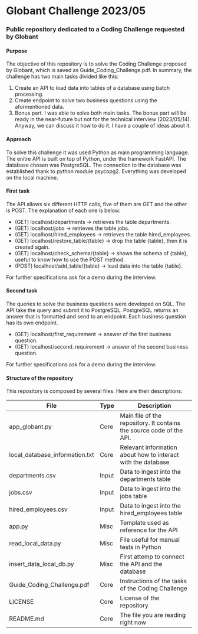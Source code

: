 # Globant Challenge 2023/05
### Public repository dedicated to a Coding Challenge requested by Globant

#### Purpose
The objective of this repository is to solve the Coding Challenge proposed by Globant, which is saved as Guide_Coding_Challenge.pdf. In summary, the challenge has two main tasks divided like this:
  1. Create an API to load data into tables of a database using batch processing.
  2. Create endpoint to solve two business questions using the aformentioned data.
  3. Bonus part.
I was able to solve both main tasks. The bonus part will be ready in the near-future but not for the technical interview (2023/05/14). Anyway, we can discuss it how to do it. I have a couple of ideas about it.

#### Approach
To solve this challenge it was used Python as main programming language. The enitre API is built on top of Python, under the framework FastAPI. The database chosen was PostgreSQL. The connection to the database was established thank to python module psycopg2. Everything was developed on the local machine. 

#### First task
The API allows six different HTTP calls, five of them are GET and the other is POST. The explanation of each one is below:
- (GET) localhost/departments -> retrieves the table departments.
- (GET) localhost/jobs -> retrieves the table jobs.
- (GET) localhost/hired_employees -> retrieves the table hired_employees.
- (GET) localhost/restore_table/{table} -> drop the table {table}, then it is created again.
- (GET) localhost/check_schema/{table} -> shows the schema of {table}, useful to know how to use the POST method.
- (POST) localhost/add_table/{table} -> load data into the table {table}.

For further specifications ask for a demo during the interview.

#### Second task
The queries to solve the business questions were developed on SQL. The API take the query and submit it to PostgreSQL. PostgreSQL returns an answer that is formatted and send to an endpoint. Each business question has its own endpoint.
- (GET) localhost/first_requirement -> answer of the first business question.
- (GET) localhost/second_requirement -> answer of the second business question.

For further specifications ask for a demo during the interview.

#### Structure of the repository
This repository is composed by several files. Here are their descriptions:

| File | Type | Description
| ----------- | ----------- |  ----------- |
| app_globant.py | Core | Main file of the repository. It contains the source code of the API. |
| local_database_information.txt | Core | Relevant information about how to interact with the database |
| departments.csv | Input | Data to ingest into the departments table |
| jobs.csv | Input | Data to ingest into the jobs table |
| hired_employees.csv | Input | Data to ingest into the hired_employees table |
| app.py | Misc | Template used as reference for the API |
| read_local_data.py | Misc | File useful for manual tests in Python |
| insert_data_local_db.py | Misc | First attemp to connect the API and the database |
| Guide_Coding_Challenge.pdf | Core | Instructions of the tasks of the Coding Challenge |
| LICENSE | Core | License of the repository |
| README.md | Core | The file you are reading right now |




